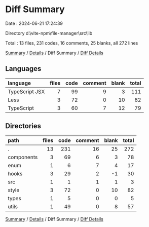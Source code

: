 # Diff Summary

Date : 2024-06-21 17:24:39

Directory d:\\vite-npm\\file-manager\\src\\lib

Total : 13 files,  231 codes, 16 comments, 25 blanks, all 272 lines

[Summary](results.md) / [Details](details.md) / Diff Summary / [Diff Details](diff-details.md)

## Languages
| language | files | code | comment | blank | total |
| :--- | ---: | ---: | ---: | ---: | ---: |
| TypeScript JSX | 7 | 99 | 9 | 3 | 111 |
| Less | 3 | 72 | 0 | 10 | 82 |
| TypeScript | 3 | 60 | 7 | 12 | 79 |

## Directories
| path | files | code | comment | blank | total |
| :--- | ---: | ---: | ---: | ---: | ---: |
| . | 13 | 231 | 16 | 25 | 272 |
| components | 3 | 69 | 6 | 3 | 78 |
| enum | 1 | 6 | 7 | 4 | 17 |
| hooks | 3 | 29 | 2 | -1 | 30 |
| src | 1 | 1 | 1 | 1 | 3 |
| style | 3 | 72 | 0 | 10 | 82 |
| types | 1 | 5 | 0 | 0 | 5 |
| utils | 1 | 49 | 0 | 8 | 57 |

[Summary](results.md) / [Details](details.md) / Diff Summary / [Diff Details](diff-details.md)